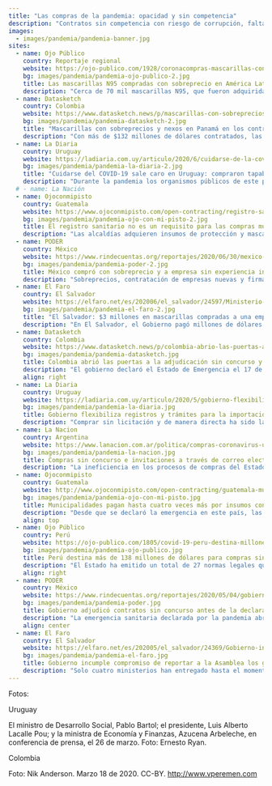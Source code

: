 ```yaml
---
title: "Las compras de la pandemia: opacidad y sin competencia"
description: "Contratos sin competencia con riesgo de corrupción, falta de transparencia, sobrecostos en las compras públicas y la flexibilización de los estándares de calidad en las importaciones son los principales hallazgos del análisis de cerca de 100 normas legales como parte de una investigación regional realizada por la Red de Periodistas de América Latina para la Transparencia y la Anticorrupción, conformada por OjoPúblico de Perú, la diaria de Uruguay, El Faro de El Salvador, Datasketch de Colombia, La Nación de Argentina, PODER de México y Ojoconmipisto de Guatemala."
images:
  - images/pandemia/pandemia-banner.jpg
sites:
  - name: Ojo Público
    country: Reportaje regional
    website: https://ojo-publico.com/1928/coronacompras-mascarillas-con-sobreprecio-en-america-latina
    bg: images/pandemia/pandemia-ojo-publico-2.jpg
    title: Las mascarillas N95 compradas con sobreprecio en América Latina
    description: "Cerca de 70 mil mascarillas N95, que fueron adquiridas por Argentina, Colombia, México, Perú y Uruguay costaron hasta dos veces más que el valor unitario promedio de estos respiradores en la región. El sobreprecio de trece de estas adquisiciones representó un gasto adicional de más de US$250 mil por parte de las autoridades de estos países."
  - name: Datasketch
    country: Colombia
    website: https://www.datasketch.news/p/mascarillas-con-sobreprecios-y-nexos-en-panama-en-los-contratos-por-covid-19
    bg: images/pandemia/pandemia-datasketch-2.jpg
    title: "Mascarillas con sobreprecios y nexos en Panamá en los contratos por COVID-19"
    description: "Con más de $132 millones de dólares contratados, las empresas que se están llevando la mayor tajada en suministros para enfrentar la emergencia sanitaria por COVID-19 en Colombia tienen conexiones en Panamá y están vendiendo mascarillas N95 por hasta el doble del precio."
  - name: La Diaria
    country: Uruguay
    website: https://ladiaria.com.uy/articulo/2020/6/cuidarse-de-la-covid-19-sale-caro-el-estado-compra-tapabocas-al-triple-de-su-costo-de-importacion/
    bg: images/pandemia/pandemia-la-diaria-2.jpg
    title: "Cuidarse del COVID-19 sale caro en Uruguay: compraron tapabocas al triple de su costo de importación"
    description: "Durante la pandemia los organismos públicos de este país adquirieron mascarillas descartables a un precio 18 veces mayor que en 2019. En esta investigación de la diaria liderada por la Red de Periodistas de América Latina para la Transparencia y la Anticorrupción (PALTA), se constata que Uruguay paga por las mascarillas descartables un precio cuatro veces mayor a su costo de importación."
  # - name: La Nación
  - name: Ojoconmipisto
    country: Guatemala
    website: https://www.ojoconmipisto.com/open-contracting/registro-sanitario-no-es-requisito-para-las-compras-de-covid19/
    bg: images/pandemia/pandemia-ojo-con-mi-pisto-2.jpg
    title: El registro sanitario no es un requisito para las compras municipales de COVID-19
    description: "Las alcaldías adquieren insumos de protección y mascarillas a proveedores que suelen venderles materiales de construcción sin exigirles un aval sanitario. El Ministerio de Salud advierte que deben pedirlo para garantizar la calidad del producto."
  - name: PODER
    country: México
    website: https://www.rindecuentas.org/reportajes/2020/06/30/mexico-compro-insumos-para-la-covid-19-con-sobreprecios-y-a-empresa-sin-experiencia/
    bg: images/pandemia/pandemia-poder-2.jpg
    title: México compró con sobreprecio y a empresa sin experiencia insumos contra la COVID-19
    description: "Sobreprecios, contratación de empresas nuevas y firmas no relacionadas al sector salud, manchan el proceso de contratación de algunos de los insumos comprados por el gobierno federal de México y el de la Ciudad de México. Cubrebocas, mascarillas N95 y KN95 y ventiladores registran estas irregularidades."
  - name: El Faro
    country: El Salvador
    website: https://elfaro.net/es/202006/el_salvador/24597/Ministerio-de-Salud-compr%C3%B3-$3-millones-en-mascarillas-a-un-vendedor-de-porcelana-y-cer%C3%A1mica.htm
    bg: images/pandemia/pandemia-el-faro-2.jpg
    title: "El Salvador: $3 millones en mascarillas compradas a una empresa que vende porcelana y cerámica"
    description: "En El Salvador, el Gobierno pagó millones de dólares para adquirir mascarillas KN95 y mascarillas quirúrgicas con sospecha de sobreprecio a proveedores sin experiencia en la venta de insumos médicos. Entre estos destacan una empresa de cerámicas radicada en Miami y una empresa dedicada a la informática fundada por un diputado de la República aliado del gobierno Bukele."
  - name: Datasketch
    country: Colombia
    website: https://www.datasketch.news/p/colombia-abrio-las-puertas-a-la-adjudicacion-sin-concurso-y-a-la-modificacion-de-contratos
    bg: images/pandemia/pandemia-datasketch.jpg
    title: Colombia abrió las puertas a la adjudicación sin concurso y a la modificación de contratos
    description: "El gobierno declaró el Estado de Emergencia el 17 de marzo de 2020 y autorizó el procedimiento de contratación directa para las compras de bienes y servicios de emergencia de COVID-19. Al mismo tiempo ha autorizado la posibilidad de realizar adendas y modificar los contratos."
    align: right
  - name: La Diaria
    country: Uruguay
    website: https://ladiaria.com.uy/articulo/2020/5/gobierno-flexibiliza-registros-y-tramites-para-la-importacion-de-insumos-y-equipos-medicos/
    bg: images/pandemia/pandemia-la-diaria.jpg
    title: Gobierno flexibiliza registros y trámites para la importación de insumos y equipos médicos
    description: "Comprar sin licitación y de manera directa ha sido la respuesta del gobierno de este país para enfrentar la pandemia de la COVID-19. La ley vigente les permite contratar sin concurso en situaciones de emergencia, pero la duración de los trámites de ingreso al país y el registro de productos suponía un escollo que ahora han resuelto aprobando normas desde el Poder Ejecutivo."
  - name: La Nacion
    country: Argentina
    website: https://www.lanacion.com.ar/politica/compras-coronavirus-un-sistema-peligroso-deficiente-nid2360123
    bg: images/pandemia/pandemia-la-nacion.jpg
    title: Compras sin concurso e invitaciones a través de correo electrónico
    description: "La ineficiencia en los procesos de compras del Estado se agudiza en tiempos de crisis. Como otros países de la región, Argentina declaró la emergencia nacional e incorporó contrataciones directas para los bienes y servicios de la Pandemia. Pero además, implementó invitaciones directas a empresas y proveedores a través de mensajes electrónicos."
  - name: Ojoconmipisto
    country: Guatemala
    website: http://www.ojoconmipisto.com/open-contracting/guatemala-municipalidades-pagan-hasta-cuatro-veces-mas-por-insumos-contra-la-pandemia/
    bg: images/pandemia/pandemia-ojo-con-mi-pisto.jpg
    title: Municipalidades pagan hasta cuatro veces más por insumos contra la pandemia
    description: "Desde que se declaró la emergencia en este país, las autoridades locales han priorizado sus compras en insumos médicos y  productos de la canasta básica de alimentos. Sin embargo, en algunos productos como las mascarillas han pagado muy por encima de su precio en situaciones normales. La Contraloría General de Cuentas audita a seis alcaldías por los altos precios a los que se adquirieron."
    align: top
  - name: Ojo Público
    country: Perú
    website: https://ojo-publico.com/1805/covid-19-peru-destina-millones-para-compras-sin-competencia
    bg: images/pandemia/pandemia-ojo-publico.jpg
    title: Perú destina más de 138 millones de dólares para compras sin competencia para COVID-19
    description: "El Estado ha emitido un total de 27 normas legales que regulan las contrataciones públicas durante la emergencia por la pandemia. Sin embargo, la norma señala que la mayoría de estas adquisiciones podrán realizarse a través de contrataciones directas, modalidad que implica riesgos de corrupción, advierten expertos. El análisis realizado por OjoPúblico determina que hasta el momento se han realizado compras directas por US$75 millones."
    align: right
  - name: PODER
    country: México
    website: https://www.rindecuentas.org/reportajes/2020/05/04/gobierno-adjudico-contratos-sin-concurso-antes-de-la-emergencia-por-covid-19/
    bg: images/pandemia/pandemia-poder.jpg
    title: Gobierno adjudicó contratos sin concurso antes de la declaratoria de emergencia por COVID-19 
    description: "La emergencia sanitaria declarada por la pandemia abrió las puertas a la opacidad en las contrataciones públicas para hacer frente al coronavirus. El resultado: se realizaron adjudicaciones directas incluso antes de la emergencia y se suspendieron los plazos para entregar las solicitudes de acceso a la información."
    align: center
  - name: El Faro
    country: El Salvador
    website: https://elfaro.net/es/202005/el_salvador/24369/Gobierno-incumple-compromiso-de-reportar-a-la-Asamblea-los-gastos-de-emergencia.htm
    bg: images/pandemia/pandemia-el-faro.jpg
    title: Gobierno incumple compromiso de reportar a la Asamblea los gastos de emergencia
    description: "Solo cuatro ministerios han entregado hasta el momento a la Asamblea algún informe de sus gastos de emergencia por la COVID-19. El decreto 606 obliga a que todas las dependencias del Ejecutivo envíen al Legislativo “un informe detallado y completo de cada liquidación” en plazos de 30 días. Ese mandato no se cumple. Además, esos informes dicen que el Gobierno ha invertido en dos meses al menos 179 millones de dólares en bienes y servicios relacionados con la pandemia, pero solo explican con algún detalle el destino de un 20 % de esa cantidad."
---
```




Fotos:

Uruguay

El ministro de Desarrollo Social, Pablo Bartol; el presidente, Luis Alberto Lacalle Pou; y la ministra de Economía y Finanzas, Azucena Arbeleche, en conferencia de prensa, el 26 de marzo. Foto: Ernesto Ryan.

Colombia

Foto: Nik Anderson. Marzo 18 de 2020. CC-BY. http://www.vperemen.com


